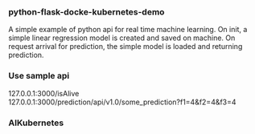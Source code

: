 ### python-flask-docke-kubernetes-demo ###
A simple example of python api for real time machine learning.
On init, a simple linear regression model is created and saved on machine. On request arrival for prediction, the simple model is loaded and returning prediction. 

### Use sample api ###  
127.0.0.1:3000/isAlive  
127.0.0.1:3000/prediction/api/v1.0/some_prediction?f1=4&f2=4&f3=4  


### AIKubernetes #####
